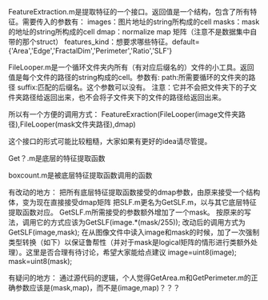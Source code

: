 FeatureExtraction.m是提取特征的一个接口。返回值是一个结构，包含了所有特征。需要传入的参数有：
	images：图片地址的string所构成的cell
	masks：mask的地址的string所构成的cell
	dmap：normalize map 矩阵（注意不是数据集中自带的那个struct）
	features_kind：想要求哪些特征。default={'Area','Edge','FractalDim','Perimeter','Ratio','SLF'}

FileLooper.m是一个循环文件夹内所有（有对应后缀名的）文件的小工具。返回值是每个文件的路径的string构成的cell。参数有:
	path:所需要循环的文件夹的路径
	suffix:匹配的后缀名。这个参数可以没有。
注意：它并不会把文件夹下的子文件夹路径给返回出来，也不会将子文件夹下的文件的路径给返回出来。

所以有一个方便的调用方式：
	FeatureExraction(FileLooper(image文件夹路径),FileLooper(mask文件夹路径),dmap)

这个接口的形式可能比较粗糙，大家如果有更好的idea请尽管提。


Get？.m是底层的特征提取函数

boxcount.m是被底层特征提取函数调用的函数

有改动的地方：
	把所有底层特征提取函数接受的dmap参数，由原来接受一个结构体，变为现在直接接受dmap矩阵
	把SLF.m更名为GetSLF.m，以与其它底层特征提取函数对应。
	GetSLF.m所需接受的参数额外增加了一个mask。
		按原来的写法，调用它的方式应该为GetSLF(image.*(mask/255));
		改动后的调用方式为GetSLF(image,mask);
	在从图像文件中读入image和mask的时候，加了一次强制类型转换（如下）以保证鲁帮性（并对于mask是logical矩阵的情形进行类额外处理）。这里是否合理有待讨论，希望大家能给点建议
		image=uint8(image);
		mask=uint8(mask);

有疑问的地方：
	通过源代码的逻辑，个人觉得GetArea.m和GetPerimeter.m的正确参数应该是(mask,map)，而不是(image,map)？？？


